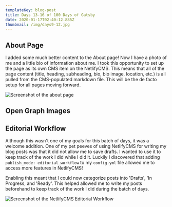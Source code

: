 ```yaml
---
templateKey: blog-post
title: Days 13-16 of 100 Days of Gatsby
date: 2020-01-17T02:40:12.885Z
thumbnail: /img/days9-12.jpg
---
```

## About Page

I added some much better content to the About page! Now I have a photo of me and a little bio of information about me. I took this opportunity to set up the page as its own CMS item on the NetlifyCMS. This means that all of the page content (title, heading, subheading, bio, bio image, location, etc.) is all pulled from the CMS-populated markdown file. This will be the de facto setup for all pages moving forward. 

![Screenshot of the about page](/img/screen-shot-2020-01-15-at-8.48.45-pm.png "About Page V1")

## Open Graph Images



## Editorial Workflow

Although this wasn't one of my goals for this batch of days, it was a welcome addition. One of my pet peeves of using  NetlifyCMS for writing my blog posts was that it did not allow me to save drafts. I wanted to use it to keep track of the work I did while I did it. Luckily I discovered that adding `publish_mode: editorial_workflow` to my `config.yml` file allowed me to access more features in NetlifyCMS! 

Enabling this meant that I could now categorize posts into 'Drafts', 'In Progress, and 'Ready'. This helped allowed me to write my posts beforehand to keep track of the work I did during the batch of days.

![Screenshot of the NetlifyCMS Editorial Workflow](/img/screen-shot-2020-01-15-at-9.06.43-pm.png "NetlifyCMS Editoral Workflow")
